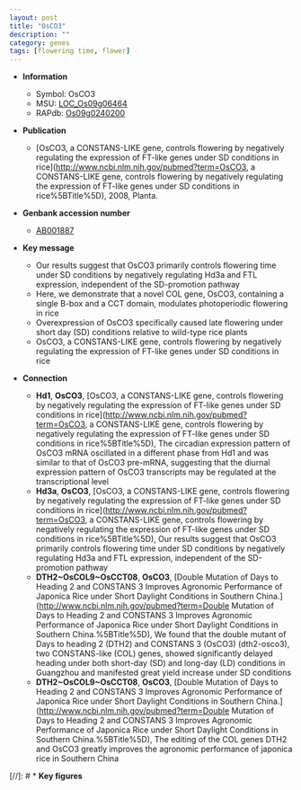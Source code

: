 ```yaml
---
layout: post
title: "OsCO3"
description: ""
category: genes
tags: [flowering time, flower]
---
```


* **Information**  
    + Symbol: OsCO3  
    + MSU: [LOC_Os09g06464](http://rice.uga.edu/cgi-bin/ORF_infopage.cgi?orf=LOC_Os09g06464)  
    + RAPdb: [Os09g0240200](https://rapdb.dna.affrc.go.jp/locus/?name=Os09g0240200)  

* **Publication**  
    + [OsCO3, a CONSTANS-LIKE gene, controls flowering by negatively regulating the expression of FT-like genes under SD conditions in rice](http://www.ncbi.nlm.nih.gov/pubmed?term=OsCO3, a CONSTANS-LIKE gene, controls flowering by negatively regulating the expression of FT-like genes under SD conditions in rice%5BTitle%5D), 2008, Planta.

* **Genbank accession number**  
    + [AB001887](http://www.ncbi.nlm.nih.gov/nuccore/AB001887)

* **Key message**  
    + Our results suggest that OsCO3 primarily controls flowering time under SD conditions by negatively regulating Hd3a and FTL expression, independent of the SD-promotion pathway
    + Here, we demonstrate that a novel COL gene, OsCO3, containing a single B-box and a CCT domain, modulates photoperiodic flowering in rice
    + Overexpression of OsCO3 specifically caused late flowering under short day (SD) conditions relative to wild-type rice plants
    + OsCO3, a CONSTANS-LIKE gene, controls flowering by negatively regulating the expression of FT-like genes under SD conditions in rice

* **Connection**  
    + __Hd1__, __OsCO3__, [OsCO3, a CONSTANS-LIKE gene, controls flowering by negatively regulating the expression of FT-like genes under SD conditions in rice](http://www.ncbi.nlm.nih.gov/pubmed?term=OsCO3, a CONSTANS-LIKE gene, controls flowering by negatively regulating the expression of FT-like genes under SD conditions in rice%5BTitle%5D), The circadian expression pattern of OsCO3 mRNA oscillated in a different phase from Hd1 and was similar to that of OsCO3 pre-mRNA, suggesting that the diurnal expression pattern of OsCO3 transcripts may be regulated at the transcriptional level
    + __Hd3a__, __OsCO3__, [OsCO3, a CONSTANS-LIKE gene, controls flowering by negatively regulating the expression of FT-like genes under SD conditions in rice](http://www.ncbi.nlm.nih.gov/pubmed?term=OsCO3, a CONSTANS-LIKE gene, controls flowering by negatively regulating the expression of FT-like genes under SD conditions in rice%5BTitle%5D), Our results suggest that OsCO3 primarily controls flowering time under SD conditions by negatively regulating Hd3a and FTL expression, independent of the SD-promotion pathway
    + __DTH2~OsCOL9~OsCCT08__, __OsCO3__, [Double Mutation of Days to Heading 2 and CONSTANS 3 Improves Agronomic Performance of Japonica Rice under Short Daylight Conditions in Southern China.](http://www.ncbi.nlm.nih.gov/pubmed?term=Double Mutation of Days to Heading 2 and CONSTANS 3 Improves Agronomic Performance of Japonica Rice under Short Daylight Conditions in Southern China.%5BTitle%5D),  We found that the double mutant of Days to heading 2 (DTH2) and CONSTANS 3 (OsCO3) (dth2-osco3), two CONSTANS-like (COL) genes, showed significantly delayed heading under both short-day (SD) and long-day (LD) conditions in Guangzhou and manifested great yield increase under SD conditions
    + __DTH2~OsCOL9~OsCCT08__, __OsCO3__, [Double Mutation of Days to Heading 2 and CONSTANS 3 Improves Agronomic Performance of Japonica Rice under Short Daylight Conditions in Southern China.](http://www.ncbi.nlm.nih.gov/pubmed?term=Double Mutation of Days to Heading 2 and CONSTANS 3 Improves Agronomic Performance of Japonica Rice under Short Daylight Conditions in Southern China.%5BTitle%5D),  The editing of the COL genes DTH2 and OsCO3 greatly improves the agronomic performance of japonica rice in Southern China

[//]: # * **Key figures**  



